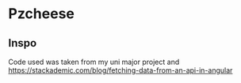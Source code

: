 # Pzcheese



## Inspo

Code used was taken from my uni major project and
https://stackademic.com/blog/fetching-data-from-an-api-in-angular